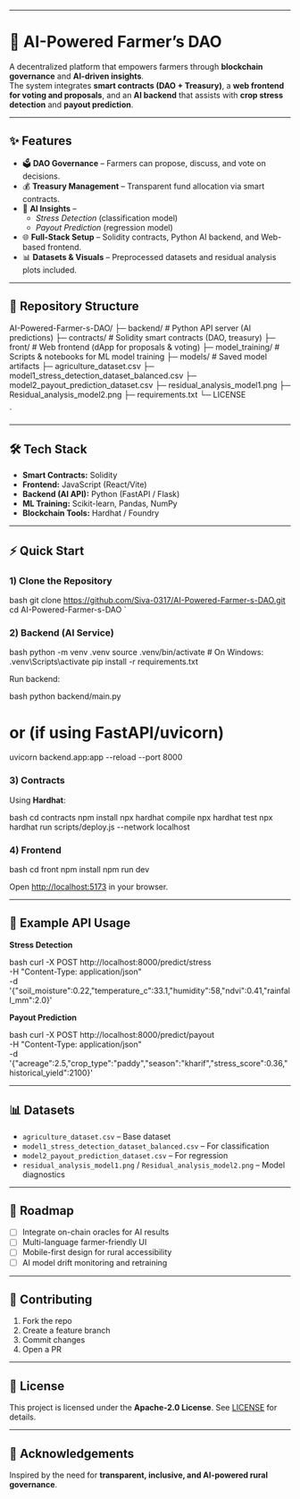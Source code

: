 
---

# 🌱 AI-Powered Farmer’s DAO

A decentralized platform that empowers farmers through **blockchain governance** and **AI-driven insights**.  
The system integrates **smart contracts (DAO + Treasury)**, a **web frontend for voting and proposals**, and an **AI backend** that assists with **crop stress detection** and **payout prediction**.

---

## ✨ Features

- 🗳 **DAO Governance** – Farmers can propose, discuss, and vote on decisions.  
- 💰 **Treasury Management** – Transparent fund allocation via smart contracts.  
- 🤖 **AI Insights** – 
  - *Stress Detection* (classification model)  
  - *Payout Prediction* (regression model)  
- 🌐 **Full-Stack Setup** – Solidity contracts, Python AI backend, and Web-based frontend.  
- 📊 **Datasets & Visuals** – Preprocessed datasets and residual analysis plots included.  

---

## 📂 Repository Structure



AI-Powered-Farmer-s-DAO/
├─ backend/                 # Python API server (AI predictions)
├─ contracts/               # Solidity smart contracts (DAO, treasury)
├─ front/                   # Web frontend (dApp for proposals & voting)
├─ model\_training/          # Scripts & notebooks for ML model training
├─ models/                  # Saved model artifacts
├─ agriculture\_dataset.csv
├─ model1\_stress\_detection\_dataset\_balanced.csv
├─ model2\_payout\_prediction\_dataset.csv
├─ residual\_analysis\_model1.png
├─ Residual\_analysis\_model2.png
├─ requirements.txt
└─ LICENSE

`

---

## 🛠 Tech Stack

- **Smart Contracts:** Solidity  
- **Frontend:** JavaScript (React/Vite)  
- **Backend (AI API):** Python (FastAPI / Flask)  
- **ML Training:** Scikit-learn, Pandas, NumPy  
- **Blockchain Tools:** Hardhat / Foundry  

---

## ⚡ Quick Start

### 1) Clone the Repository
bash
git clone https://github.com/Siva-0317/AI-Powered-Farmer-s-DAO.git
cd AI-Powered-Farmer-s-DAO
`

### 2) Backend (AI Service)

bash
python -m venv .venv
source .venv/bin/activate    # On Windows: .venv\Scripts\activate
pip install -r requirements.txt


Run backend:

bash
python backend/main.py
# or (if using FastAPI/uvicorn)
uvicorn backend.app:app --reload --port 8000


### 3) Contracts

Using **Hardhat**:

bash
cd contracts
npm install
npx hardhat compile
npx hardhat test
npx hardhat run scripts/deploy.js --network localhost


### 4) Frontend

bash
cd front
npm install
npm run dev

Open [http://localhost:5173](http://localhost:5173) in your browser.

---

## 🧪 Example API Usage

**Stress Detection**

bash
curl -X POST http://localhost:8000/predict/stress \
-H "Content-Type: application/json" \
-d '{"soil_moisture":0.22,"temperature_c":33.1,"humidity":58,"ndvi":0.41,"rainfall_mm":2.0}'


**Payout Prediction**

bash
curl -X POST http://localhost:8000/predict/payout \
-H "Content-Type: application/json" \
-d '{"acreage":2.5,"crop_type":"paddy","season":"kharif","stress_score":0.36,"historical_yield":2100}'


---

## 📊 Datasets

* `agriculture_dataset.csv` – Base dataset
* `model1_stress_detection_dataset_balanced.csv` – For classification
* `model2_payout_prediction_dataset.csv` – For regression
* `residual_analysis_model1.png` / `Residual_analysis_model2.png` – Model diagnostics

---

## 🚀 Roadmap

* [ ] Integrate on-chain oracles for AI results
* [ ] Multi-language farmer-friendly UI
* [ ] Mobile-first design for rural accessibility
* [ ] AI model drift monitoring and retraining

---

## 🤝 Contributing

1. Fork the repo
2. Create a feature branch
3. Commit changes
4. Open a PR

---

## 📄 License

This project is licensed under the **Apache-2.0 License**.
See [LICENSE](./LICENSE) for details.

---

## 🙏 Acknowledgements

Inspired by the need for **transparent, inclusive, and AI-powered rural governance**.


```
